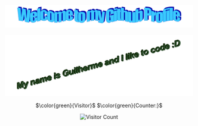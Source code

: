 <!-- "Hero" Header -->
<div align="center">
  <img src="https://github.com/previdiguy/previdiguy/blob/main/images/welcome.png?raw=true" style="max-width: 100%;" alt="Welcome to my Github Profile" />
  <br />
  <br />
  
 <img src="https://github.com/previdiguy/previdiguy/blob/main/images/name.png?raw=true" style="max-width: 100%;" alt="My Name is" />
<!-- Footer -->

<div align="center">

$\color{green}{Visitor}$ $\color{green}{Counter:}$


![Visitor Count](https://profile-counter.glitch.me/previdiguy/count.svg)

</div>

